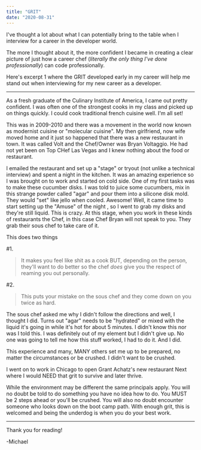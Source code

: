 ```yaml
---
title: "GRIT"
date: "2020-08-31"
---
```


I've thought a lot about what I can potentially bring to the table when I interview for a career in the developer world.

The more I thought about it, the more confident I became in creating a clear picture of just how a career chef (_literally the only thing I've done professionally_) can code professionally.

Here's excerpt 1 where the GRIT developed early in my career will help me stand out when interviewing for my new career as a developer.

---

As a fresh graduate of the Culinary Institute of America, I came out pretty confident. I was often one of the strongest cooks in my class and picked up on things quickly. I could cook traditional french cuisine well. I'm all set!

This was in 2009-2010 and there was a movement in the world now known as modernist cuisine or "molecular cuisine". My then girlfriend, now wife moved home and it just so happened that there was a new restaurant in town. It was called Volt and the Chef/Owner was Bryan Voltaggio. He had not yet been on Top CHef Las Vegas and I knew nothing about the food or restaurant.

I emailed the restaurant and set up a "stage" or tryout (not unlike a technical interview) and spent a night in the kitchen. It was an amazing experience so I was brought on to work and started on cold side. One of my first tasks was to make these cucumber disks. I was told to juice some cucumbers, mix in this strange powder called "agar" and pour them into a silicone disk mold. They would "set" like jello when cooled. Awesome!
Well, it came time to start setting up the "Amuse" of the night , so I went to grab my disks and they're still liquid. This is crazy. At this stage, when you work in these kinds of restaurants the Chef, in this case Chef Bryan will not speak to you. They grab their sous chef to take care of it.

This does two things

#1.

> It makes you feel like shit as a cook BUT, depending on the person, they'll want to do better so the chef _does_ give you the
> respect of reaming you out personally.

#2.

> This puts your mistake on the sous chef and they come down on you twice as hard.

The sous chef asked me why I didn't follow the directions and well, I thought I did.
Turns out "agar" needs to be "hydrated" or mixed with the liquid it's going in while it's hot for about 5 minutes. I didn't know this nor was I told this. I was definitely out of my element but I didn't give up. No one was going to tell me how this stuff worked, I had to do it. And I did.

This experience and many, MANY others set me up to be prepared, no matter the circumstances or be crushed. I didn't want to be crushed.

I went on to work in Chicago to open Grant Achatz's new restaurant Next where I would NEED that grit to survive and later thrive.

While the environment may be different the same principals apply.
You will no doubt be told to do something you have no idea how to do. You MUST be 2 steps ahead or you'll be crushed.
You will also no doubt encounter someone who looks down on the boot camp path. With enough grit, this is welcomed and being the underdog is when you do your best work.

---

Thank you for reading!

-Michael
